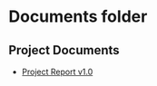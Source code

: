 # Documents folder  
## Project Documents

- [Project Report v1.0](Relatório_Projeto_Final_Carlos_Gomes_nº32241_versao1.pdf)

